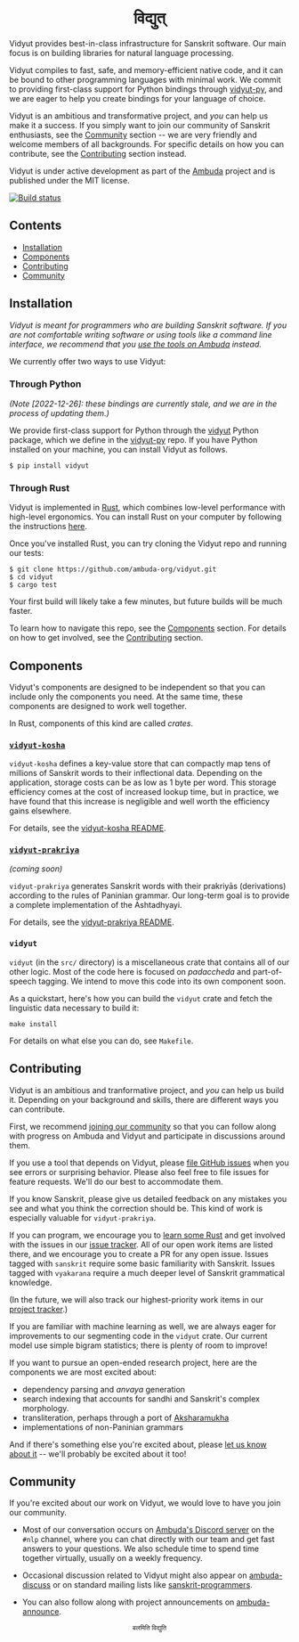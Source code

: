 <div align="center">
<h1>विद्युत्</h1>
</div>

Vidyut provides best-in-class infrastructure for Sanskrit software. Our main
focus is on building libraries for natural language processing.

Vidyut compiles to fast, safe, and memory-efficient native code, and it can be
bound to other programming languages with minimal work. We commit to providing
first-class support for Python bindings through [vidyut-py][vidyut-py], and we
are eager to help you create bindings for your language of choice.

Vidyut is an ambitious and transformative project, and *you* can help us make
it a success. If you simply want to join our community of Sanskrit enthusiasts,
see the [Community](#community) section -- we are very friendly and welcome
members of all backgrounds. For specific details on how you can contribute, see
the [Contributing](#contributing) section instead.

Vidyut is under active development as part of the [Ambuda][ambuda] project and
is published under the MIT license.

[![Build status](https://github.com/ambuda-org/vidyut/workflows/ci/badge.svg)](https://github.com/ambuda-org/vidyut/actions)


[ambuda]: https://ambuda.org
[vidyut-py]: https://github.com/ambuda-org/vidyut-py


[discord]: https://discord.gg/7rGdTyWY7Z
[issues]: https://github.com/ambuda-org/vidyut/issues


Contents
--------

- [Installation](#installation)
- [Components](#components)
- [Contributing](#contributing)
- [Community](#community)


Installation
------------

*Vidyut is meant for programmers who are building Sanskrit software. If you are
not comfortable writing software or using tools like a command line interface,
we recommend that you [use the tools on Ambuda][ambuda-tools] instead.*

[ambuda-tools]: https://ambuda.org/tools/dictionaries

We currently offer two ways to use Vidyut:

### Through Python

*(Note [2022-12-26]: these bindings are currently stale, and we are in the
process of updating them.)*

We provide first-class support for Python through the [vidyut][vidyut-pypi]
Python package, which we define in the [vidyut-py][vidyut-py] repo. If you have
Python installed on your machine, you can install Vidyut as follows.

```shell
$ pip install vidyut
```

[vidyut-pypi]: https://pypi.org/project/vidyut/


### Through Rust

Vidyut is implemented in [Rust][rust], which combines low-level performance
with high-level ergonomics. You can install Rust on your computer by following
the instructions [here][install-rust].

[rust]: https://www.rust-lang.org/
[install-rust]: https://www.rust-lang.org/tools/install

Once you've installed Rust, you can try cloning the Vidyut repo and running our
tests:

```shell
$ git clone https://github.com/ambuda-org/vidyut.git
$ cd vidyut
$ cargo test
```

Your first build will likely take a few minutes, but future builds will
be much faster.

To learn how to navigate this repo, see the [Components](#components) section.
For details on how to get involved, see the [Contributing](#contributing)
section.


Components
----------

Vidyut's components are designed to be independent so that you can include only
the components you need. At the same time, these components are designed to
work well together.

In Rust, components of this kind are called *crates*.


### [`vidyut-kosha`][vidyut-kosha]

`vidyut-kosha` defines a key-value store that can compactly map tens of
millions of Sanskrit words to their inflectional data. Depending on the
application, storage costs can be as low as 1 byte per word. This storage
efficiency comes at the cost of increased lookup time, but in practice, we have
found that this increase is negligible and well worth the efficiency gains
elsewhere.

For details, see the [vidyut-kosha README][vidyut-kosha].


### [`vidyut-prakriya`][vidyut-prakriya]

*(coming soon)*

`vidyut-prakriya` generates Sanskrit words with their prakriyās (derivations)
according to the rules of Paninian grammar. Our long-term goal is to provide a
complete implementation of the Ashtadhyayi.

For details, see the [vidyut-prakriya README][vidyut-prakriya].


### `vidyut`

`vidyut` (in the `src/` directory) is a miscellaneous crate that contains all
of our other logic. Most of the code here is focused on *padaccheda* and
part-of-speech tagging. We intend to move this code into its own component
soon.

As a quickstart, here's how you can build the `vidyut` crate and fetch the
linguistic data necessary to build it:

    make install

For details on what else you can do, see `Makefile`.

[vidyut-kosha]: vidyut-kosha/README.md
[vidyut-prakriya]: vidyut-prakriya/README.md


Contributing
------------

Vidyut is an ambitious and tranformative project, and *you* can help us build
it. Depending on your background and skills, there are different ways you can
contribute.

First, we recommend [joining our community](#community) so that you can follow
along with progress on Ambuda and Vidyut and participate in discussions around
them.

If you use a tool that depends on Vidyut, please [file GitHub issues][issues]
when you see errors or surprising behavior. Please also feel free to file
issues for feature requests. We'll do our best to accommodate them.

If you know Sanskrit, please give us detailed feedback on any mistakes you see
and what you think the correction should be. This kind of work is especially
valuable for `vidyut-prakriya`.

If you can program, we encourage you to [learn some Rust][learn-rust] and get
involved with the issues in our [issue tracker][issue-tracker]. All of our open
work items are listed there, and we encourage you to create a PR for any open
issue. Issues tagged with `sanskrit` require some basic familiarity with
Sanskrit. Issues tagged with `vyakarana` require a much deeper level of
Sanskrit grammatical knowledge.

(In the future, we will also track our highest-priority work items in our
[project tracker][project-tracker].)

If you are familiar with machine learning as well, we are always eager for
improvements to our segmenting code in the `vidyut` crate. Our current model
use simple bigram statistics; there is plenty of room to improve!

If you want to pursue an open-ended research project, here are the components
we are most excited about:

- dependency parsing and *anvaya* generation
- search indexing that accounts for sandhi and Sanskrit's complex morphology.
- transliteration, perhaps through a port of [Aksharamukha][aksharamukha]
- implementations of non-Paninian grammars

And if there's something else you're excited about, please [let us know about
it](#community) -- we'll probably be excited about it too!

[learn-rust]: https://doc.rust-lang.org/book/
[issue-tracker]: https://github.com/ambuda-org/vidyut/issues
[project-tracker]: https://github.com/orgs/ambuda-org/projects
[aksharamukha]: https://github.com/virtualvinodh/aksharamukha


Community
---------

If you're excited about our work on Vidyut, we would love to have you join our
community.

- Most of our conversation occurs on [Ambuda's Discord server][discord] on the
  `#nlp` channel, where you can chat directly with our team and get fast
  answers to your questions. We also schedule time to spend time together
  virtually, usually on a weekly frequency.

- Occasional discussion related to Vidyut might also appear on
  [ambuda-discuss][ambuda-discuss] or on standard mailing lists like
  [sanskrit-programmers][sanskrit-programmers].

- You can also follow along with project announcements on
  [ambuda-announce][ambuda-announce].

[discord]: https://discord.gg/7rGdTyWY7Z
[ambuda-discuss]: https://groups.google.com/g/ambuda-discuss
[ambuda-announce]: https://groups.google.com/g/ambuda-announce 
[sanskrit-programmers]: https://groups.google.com/g/sanskrit-programmers

<div align="center">
<small>बलमिति विद्युति</small>
</div>

